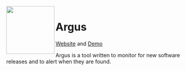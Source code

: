 <img align="left" src="https://github.com/release-argus/Argus/raw/master/web/ui/static/logo-dark.png" height="128" />
<h1 align="left">Argus</h1>

[Website](https://release-argus.io) and [Demo](https://release-argus.io/demo)

Argus is a tool written to monitor for new software releases and to alert when they are found.
